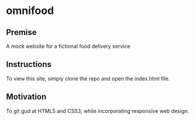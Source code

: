 # omnifood

## Premise
A mock website for a fictional food delivery service

## Instructions
To view this site, simply clone the repo and open the index.html file.

## Motivation
To git gud at HTML5 and CSS3, while incorporating responsive web design.
